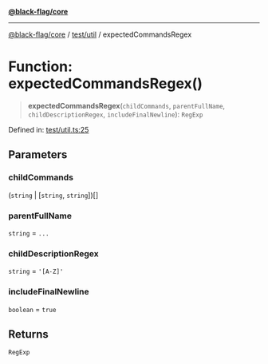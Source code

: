 [**@black-flag/core**](../../../README.md)

***

[@black-flag/core](../../../README.md) / [test/util](../README.md) / expectedCommandsRegex

# Function: expectedCommandsRegex()

> **expectedCommandsRegex**(`childCommands`, `parentFullName`, `childDescriptionRegex`, `includeFinalNewline`): `RegExp`

Defined in: [test/util.ts:25](https://github.com/Xunnamius/black-flag/blob/a0f00d5a2809e5f4f75ecb90bce738d38590143c/test/util.ts#L25)

## Parameters

### childCommands

(`string` \| \[`string`, `string`\])[]

### parentFullName

`string` = `...`

### childDescriptionRegex

`string` = `'[A-Z]'`

### includeFinalNewline

`boolean` = `true`

## Returns

`RegExp`
